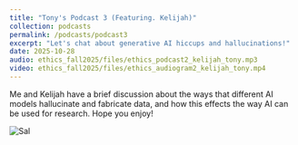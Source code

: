 ```yaml
---
title: "Tony's Podcast 3 (Featuring. Kelijah)"
collection: podcasts
permalink: /podcasts/podcast3
excerpt: "Let's chat about generative AI hiccups and hallucinations!"
date: 2025-10-28
audio: ethics_fall2025/files/ethics_podcast2_kelijah_tony.mp3
video: ethics_fall2025/files/ethics_audiogram2_kelijah_tony.mp4
---
```

Me and Kelijah have a brief discussion about the ways that different AI models hallucinate and fabricate data, and how this effects the way AI can be used for research. Hope you enjoy!

![Sal](ethics_fall2025/files/sal.png)